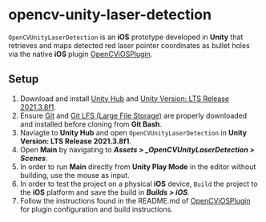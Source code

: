 # opencv-unity-laser-detection

`OpenCVUnityLaserDetection` is an **iOS** prototype developed in **Unity** that retrieves and maps detected red laser pointer coordinates as bullet holes via the native **iOS** plugin
[OpenCViOSPlugin](https://github.com/stevesopoci/opencv-ios-plugin). 


<h2> Setup </h2>

1. Download and install [Unity Hub](https://unity3d.com/get-unity/download) and [Unity Version: LTS Release 2021.3.8f1](https://unity3d.com/unity/qa/lts-releases?page=2).
2. Ensure [Git](https://git-scm.com/) and [Git LFS (Large File Storage)](https://git-lfs.github.com) are properly downloaded and installed before cloning from **Git Bash**.
3. Naviagte to **Unity Hub** and open `OpenCVUnityLaserDetection` in **Unity Version: LTS Release 2021.3.8f1**.
4. Open **Main** by navigating to _**Assets > _OpenCVUnityLaserDetection > Scenes**_.
5. In order to run **Main** directly from **Unity Play Mode** in the editor without building, use the mouse as input.
6. In order to test the project on a physical **iOS** device, `Build` the project to the **iOS** platform and save the build in _**Builds > iOS**_.
7. Follow the instructions found in the  README.md of [OpenCViOSPlugin](https://github.com/stevesopoci/opencv-ios-plugin) for plugin configuration and build instructions.
